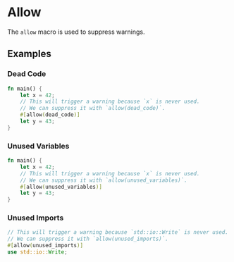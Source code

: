 

# Allow

The `allow` macro is used to suppress warnings.


## Examples

### Dead Code

```rust
fn main() {
    let x = 42;
    // This will trigger a warning because `x` is never used.
    // We can suppress it with `allow(dead_code)`.
    #[allow(dead_code)]
    let y = 43;
}
```

### Unused Variables

```rust
fn main() {
    let x = 42;
    // This will trigger a warning because `x` is never used.
    // We can suppress it with `allow(unused_variables)`.
    #[allow(unused_variables)]
    let y = 43;
}
```

### Unused Imports

```rust
// This will trigger a warning because `std::io::Write` is never used.
// We can suppress it with `allow(unused_imports)`.
#[allow(unused_imports)]
use std::io::Write;
```

